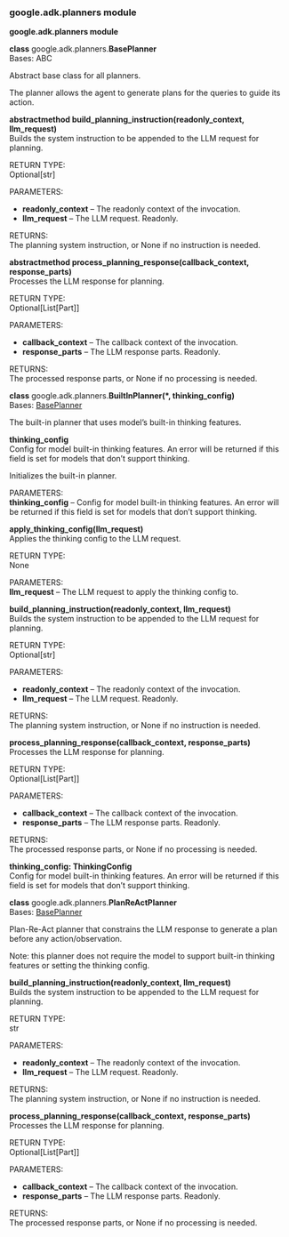 ### google.adk.planners module

**google.adk.planners module**

**class** google.adk.planners.**BasePlanner**  
Bases: ABC

Abstract base class for all planners.

The planner allows the agent to generate plans for the queries to guide its action.

**abstractmethod build\_planning\_instruction(readonly\_context, llm\_request)**  
Builds the system instruction to be appended to the LLM request for planning.

RETURN TYPE:  
Optional\[str\]

PARAMETERS:

* **readonly\_context** – The readonly context of the invocation.  
* **llm\_request** – The LLM request. Readonly.

RETURNS:  
The planning system instruction, or None if no instruction is needed.

**abstractmethod process\_planning\_response(callback\_context, response\_parts)**  
Processes the LLM response for planning.

RETURN TYPE:  
Optional\[List\[Part\]\]

PARAMETERS:

* **callback\_context** – The callback context of the invocation.  
* **response\_parts** – The LLM response parts. Readonly.

RETURNS:  
The processed response parts, or None if no processing is needed.

**class** google.adk.planners.**BuiltInPlanner(\*, thinking\_config)**  
Bases: [BasePlanner](https://google.github.io/adk-docs/api-reference/python/google-adk.html#google.adk.planners.BasePlanner)

The built-in planner that uses model’s built-in thinking features.

**thinking\_config**  
Config for model built-in thinking features. An error will be returned if this field is set for models that don’t support thinking.

Initializes the built-in planner.

PARAMETERS:  
**thinking\_config** – Config for model built-in thinking features. An error will be returned if this field is set for models that don’t support thinking.

**apply\_thinking\_config(llm\_request)**  
Applies the thinking config to the LLM request.

RETURN TYPE:  
None

PARAMETERS:  
**llm\_request** – The LLM request to apply the thinking config to.

**build\_planning\_instruction(readonly\_context, llm\_request)**  
Builds the system instruction to be appended to the LLM request for planning.

RETURN TYPE:  
Optional\[str\]

PARAMETERS:

* **readonly\_context** – The readonly context of the invocation.  
* **llm\_request** – The LLM request. Readonly.

RETURNS:  
The planning system instruction, or None if no instruction is needed.

**process\_planning\_response(callback\_context, response\_parts)**  
Processes the LLM response for planning.

RETURN TYPE:  
Optional\[List\[Part\]\]

PARAMETERS:

* **callback\_context** – The callback context of the invocation.  
* **response\_parts** – The LLM response parts. Readonly.

RETURNS:  
The processed response parts, or None if no processing is needed.

**thinking\_config: ThinkingConfig**  
Config for model built-in thinking features. An error will be returned if this field is set for models that don’t support thinking.

**class** google.adk.planners.**PlanReActPlanner**  
Bases: [BasePlanner](https://google.github.io/adk-docs/api-reference/python/google-adk.html#google.adk.planners.BasePlanner)

Plan-Re-Act planner that constrains the LLM response to generate a plan before any action/observation.

Note: this planner does not require the model to support built-in thinking features or setting the thinking config.

**build\_planning\_instruction(readonly\_context, llm\_request)**  
Builds the system instruction to be appended to the LLM request for planning.

RETURN TYPE:  
str

PARAMETERS:

* **readonly\_context** – The readonly context of the invocation.  
* **llm\_request** – The LLM request. Readonly.

RETURNS:  
The planning system instruction, or None if no instruction is needed.

**process\_planning\_response(callback\_context, response\_parts)**  
Processes the LLM response for planning.

RETURN TYPE:  
Optional\[List\[Part\]\]

PARAMETERS:

* **callback\_context** – The callback context of the invocation.  
* **response\_parts** – The LLM response parts. Readonly.

RETURNS:  
The processed response parts, or None if no processing is needed.

